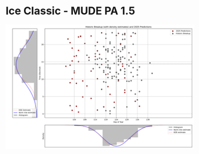 # Ice Classic - MUDE PA 1.5

![Overview of 2025 guesses and historic breakup dates](./2025_predictions.svg)